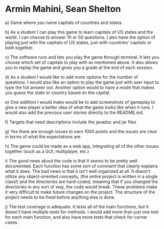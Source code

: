 # Armin Mahini, Sean Shelton

a) Game where you name capitals of countries and states.

b) As a student I can play this game to learn capitals of US states and the world.
   I can choose to answer 10 or 50 questions. I also have the option of playing just with the capitals of US states,
   just with countries' capitals or both together.

c) The software runs and lets you play the game through terminal. It lets you choose which set of capitals to play with 
    as mentioned above. It also allows you to replay the game and gives you a grade at the end of each session.
    
d) As a student I would like to add more options for the number of questions. I would also like an option to play the game
    just with user input to type the full answer out. Another option would to have a mode that makes you guess the state or
    country based on the capital.
    
e) One addition I would make would be to add screenshots of gameplay to give a new player a better idea of what the game
  looks like when it runs. I would also add the previous user stories directly to the README.md.
  
f) Targets that need descriptions include the javadoc and jar files

g) Yes there are enough issues to earn 1000 points and the issues are clear in terms of what the expectations are.

h) The game could be made as a web app, integrating all of the other issues together (such as a GUI, multiplayer, etc.)

i) The good news about the code is that it seems to be pretty well documented. Each function has some sort of comment that
   clearly explains what it does. The bad news is that it isn't well organized at all. It doesn't utilize any object-oriented
   concepts, (the entire project is written in a single class!) and the directories are hard-coded, meaning that if you changed
   the directories in any sort of way, the code would break. These problems make it very difficult to make future changes on the
   project. The structure of the project needs to be fixed before anything else is done.
   
j) The test coverage is adequate. It tests all of the main functions, but it doesn't have multiple tests for methods. I would
   add more than just one test for each main function, and also have more tests that check for corner cases.
